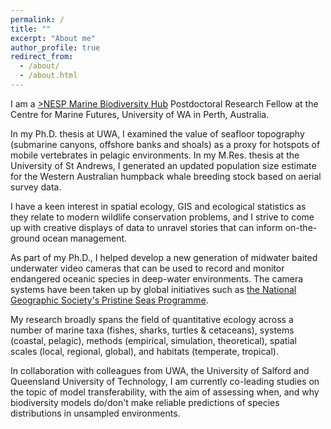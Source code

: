 ```yaml
---
permalink: /
title: ""
excerpt: "About me"
author_profile: true
redirect_from:
  - /about/
  - /about.html
---
```


I am a <a href="http://www.nespmarine.edu.au" target="_blank">>NESP Marine Biodiversity Hub</a> Postdoctoral Research Fellow at the Centre for Marine Futures, University of WA in Perth, Australia.

In my Ph.D. thesis at UWA, I examined the value of seafloor topography (submarine canyons, offshore banks and shoals) as a proxy for hotspots of mobile vertebrates in pelagic environments. In my M.Res. thesis at the University of St Andrews, I generated an updated population size estimate for the Western Australian humpback whale breeding stock based on aerial survey data.

I have a keen interest in spatial ecology, GIS and ecological statistics as they relate to modern wildlife conservation problems, and I strive to come up with creative displays of data to unravel stories that can inform on-the-ground ocean management.

As part of my Ph.D., I helped develop a new generation of midwater baited underwater video cameras that can be used to record and monitor endangered oceanic species in deep-water environments. The camera systems have been taken up by global initiatives such as <a href="https://www.nationalgeographic.org/projects/pristine-seas/" target="_blank">the National Geographic Society's Pristine Seas Programme</a>.

My research broadly spans the field of quantitative ecology across a number of marine taxa (fishes, sharks, turtles & cetaceans), systems (coastal, pelagic), methods (empirical, simulation, theoretical), spatial scales (local, regional, global), and habitats (temperate, tropical).

In collaboration with colleagues from UWA, the University of Salford and Queensland University of Technology, I am currently co-leading studies on the topic of model transferability, with the aim of assessing when, and why biodiversity models do/don't make reliable predictions of species distributions in unsampled environments.
